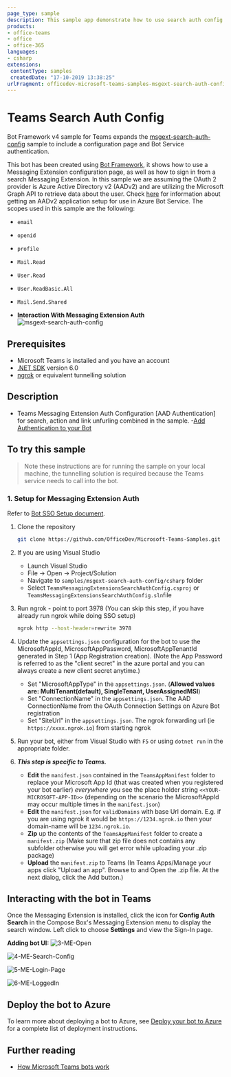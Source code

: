 ```yaml
---
page_type: sample
description: This sample app demonstrate how to use search auth config in Messaging Extension
products:
- office-teams
- office
- office-365
languages:
- csharp
extensions:
 contentType: samples
 createdDate: "17-10-2019 13:38:25"
urlFragment: officedev-microsoft-teams-samples-msgext-search-auth-config-csharp
---
```

# Teams Search Auth Config 

Bot Framework v4 sample for Teams expands the [msgext-search-auth-config](https://github.com/OfficeDev/Microsoft-Teams-Samples/tree/main/samples/msgext-search-auth-config/csharp) sample to include a configuration page and Bot Service authentication.

This bot has been created using [Bot Framework](https://dev.botframework.com), it shows how to use a Messaging Extension configuration page, as well as how to sign in from a search Messaging Extension. In this sample we are assuming the OAuth 2 provider is Azure Active Directory v2 (AADv2) and are utilizing the Microsoft Graph API to retrieve data about the user. Check [here](https://docs.microsoft.com/en-us/azure/bot-service/bot-builder-authentication) for information about getting an AADv2 application setup for use in Azure Bot Service. The scopes used in this sample are the following:

- `email`
- `openid`
- `profile`
- `Mail.Read`
- `User.Read`
- `User.ReadBasic.All`
- `Mail.Send.Shared`

- **Interaction With Messaging Extension Auth**
![msgext-search-auth-config ](Images/msgext-search-auth-config.gif)

## Prerequisites

- Microsoft Teams is installed and you have an account
- [.NET SDK](https://dotnet.microsoft.com/download) version 6.0
- [ngrok](https://ngrok.com/) or equivalent tunnelling solution

## Description

- Teams Messaging Extension Auth Configuration [AAD Authentication] for search, action and link unfurling combined in the sample. 
-[Add Authentication to your Bot](https://docs.microsoft.com/en-us/microsoftteams/platform/bots/how-to/authentication/add-authentication?tabs=dotnet%2Cdotnet-sample#create-the-bot-channels-registration)


## To try this sample

> Note these instructions are for running the sample on your local machine, the tunnelling solution is required because
the Teams service needs to call into the bot.

### 1. Setup for Messaging Extension Auth
Refer to [Bot SSO Setup document](https://github.com/OfficeDev/Microsoft-Teams-Samples/blob/main/samples/bot-conversation-sso-quickstart/BotSSOSetup.md).

1) Clone the repository

    ```bash
    git clone https://github.com/OfficeDev/Microsoft-Teams-Samples.git
    ```

1) If you are using Visual Studio
   - Launch Visual Studio
   - File -> Open -> Project/Solution
   - Navigate to `samples/msgext-search-auth-config/csharp` folder
   - Select `TeamsMessagingExtensionsSearchAuthConfig.csproj` or `TeamsMessagingExtensionsSearchAuthConfig.sln`file

1) Run ngrok - point to port 3978 (You can skip this step, if you have already run ngrok while doing SSO setup)

    ```bash
    ngrok http --host-header=rewrite 3978
    ```

1) Update the `appsettings.json` configuration for the bot to use the MicrosoftAppId, MicrosoftAppPassword, MicrosoftAppTenantId generated in Step 1 (App Registration creation). (Note the App Password is referred to as the "client secret" in the azure portal and you can always create a new client secret anytime.)
    - Set "MicrosoftAppType" in the `appsettings.json`. (**Allowed values are: MultiTenant(default), SingleTenant, UserAssignedMSI**)
    - Set "ConnectionName" in the `appsettings.json`. The AAD ConnectionName from the OAuth Connection Settings on Azure Bot registration
    - Set "SiteUrl" in the `appsettings.json`. The ngrok forwarding url (ie `https://xxxx.ngrok.io`) from starting ngrok

1) Run your bot, either from Visual Studio with `F5` or using `dotnet run` in the appropriate folder.

1) __*This step is specific to Teams.*__
    - **Edit** the `manifest.json` contained in the  `TeamsAppManifest` folder to replace your Microsoft App Id (that was created when you registered your bot earlier) *everywhere* you see the place holder string `<<YOUR-MICROSOFT-APP-ID>>` (depending on the scenario the MicrosoftAppId may occur multiple times in the `manifest.json`)
    - **Edit** the `manifest.json` for `validDomains` with base Url domain. E.g. if you are using ngrok it would be `https://1234.ngrok.io` then your domain-name will be `1234.ngrok.io`.
    - **Zip** up the contents of the `TeamsAppManifest` folder to create a `manifest.zip` (Make sure that zip file does not contains any subfolder otherwise you will get error while uploading your .zip package)
    - **Upload** the `manifest.zip` to Teams (In Teams Apps/Manage your apps click "Upload an app". Browse to and Open the .zip file. At the next dialog, click the Add button.)

## Interacting with the bot in Teams

Once the Messaging Extension is installed, click the icon for **Config Auth Search** in the Compose Box's Messaging Extension menu to display the search window. Left click to choose **Settings** and view the Sign-In page.

**Adding bot UI:**
![3-ME-Open ](Images/3-ME-Open.png)

![4-ME-Search-Config ](Images/4-ME-Search-Config.png)

![5-ME-Login-Page ](Images/5-ME-Login-Page.png)

![6-ME-LoggedIn ](Images/6-ME-LoggedIn.png)

## Deploy the bot to Azure

To learn more about deploying a bot to Azure, see [Deploy your bot to Azure](https://aka.ms/azuredeployment) for a complete list of deployment instructions.

## Further reading

- [How Microsoft Teams bots work](https://docs.microsoft.com/en-us/azure/bot-service/bot-builder-basics-teams?view=azure-bot-service-4.0&tabs=javascript)
